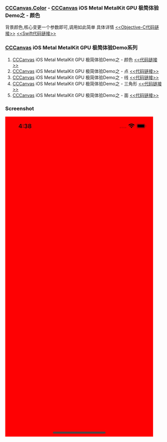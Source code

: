 ### [CCCanvas.Color](https://github.com/ccworld1000/CCCanvas.Color) - [CCCanvas](https://github.com/ccworld1000/CCCanvas) iOS Metal MetalKit GPU 极简体验Demo之 - 颜色

背景颜色,核心变更一个参数即可,调用如此简单 具体详情  [<<Objective-C代码链接>>](https://github.com/ccworld1000/CCCanvas.Color/CCCanvas.Color.OC)  [<<Swift代码链接>>](https://github.com/ccworld1000/CCCanvas.Color/CCCanvas.Color.Swift) 

### [CCCanvas](https://github.com/ccworld1000/CCCanvas) iOS Metal MetalKit GPU 极简体验Demo系列

1. [CCCanvas](https://github.com/ccworld1000/CCCanvas) iOS Metal MetalKit GPU 极简体验Demo之 - 颜色 [<<代码链接>>](https://github.com/ccworld1000/CCCanvas.Color)
2. [CCCanvas](https://github.com/ccworld1000/CCCanvas) iOS Metal MetalKit GPU 极简体验Demo之 - 点 [<<代码链接>>](https://github.com/ccworld1000/CCCanvas.Point)
3. [CCCanvas](https://github.com/ccworld1000/CCCanvas) iOS Metal MetalKit GPU 极简体验Demo之 - 线 [<<代码链接>>](https://github.com/ccworld1000/CCCanvas.Line)
4. [CCCanvas](https://github.com/ccworld1000/CCCanvas) iOS Metal MetalKit GPU 极简体验Demo之 - 三角形 [<<代码链接>>](https://github.com/ccworld1000/CCCanvas.Triangle)
5. [CCCanvas](https://github.com/ccworld1000/CCCanvas) iOS Metal MetalKit GPU 极简体验Demo之 - 面 [<<代码链接>>](https://github.com/ccworld1000/CCCanvas.Plane)

### Screenshot

![CCCanvas.Color iPhone Screenshot](https://github.com/ccworld1000/CCCanvas.Color/blob/main/Screenshot/iPhone.jpg)

